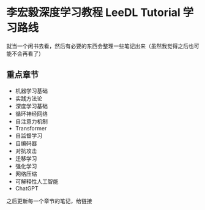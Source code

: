 # 李宏毅深度学习教程 LeeDL Tutorial 学习路线

就当一个闲书去看，然后有必要的东西会整理一些笔记出来（虽然我觉得之后也可能不会再看了）

## 重点章节

- 机器学习基础
- 实践方法论
- 深度学习基础
- 循环神经网络
- 自注意力机制
- Transformer
- 自监督学习
- 自编码器
- 对抗攻击
- 迁移学习
- 强化学习
- 网络压缩
- 可解释性人工智能
- ChatGPT

之后更新每一个章节的笔记，给链接